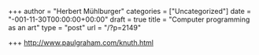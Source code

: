 +++
author = "Herbert Mühlburger"
categories = ["Uncategorized"]
date = "-001-11-30T00:00:00+00:00"
draft = true
title = "Computer programming as an art"
type = "post"
url = "/?p=2149"

+++
http://www.paulgraham.com/knuth.html